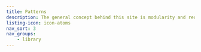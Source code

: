 ```yaml
---
title: Patterns
description: The general concept behind this site is modularity and reusability. The idea is that we want to avoid repetitive work by creating components in a modular fashion, allowing them to be as flexible as possible. This library contains design patterns found across the Sub-Zero and Wolf site.
listing-icon: icon-atoms
nav_sort: 3
nav_groups:
    - library
---
```

